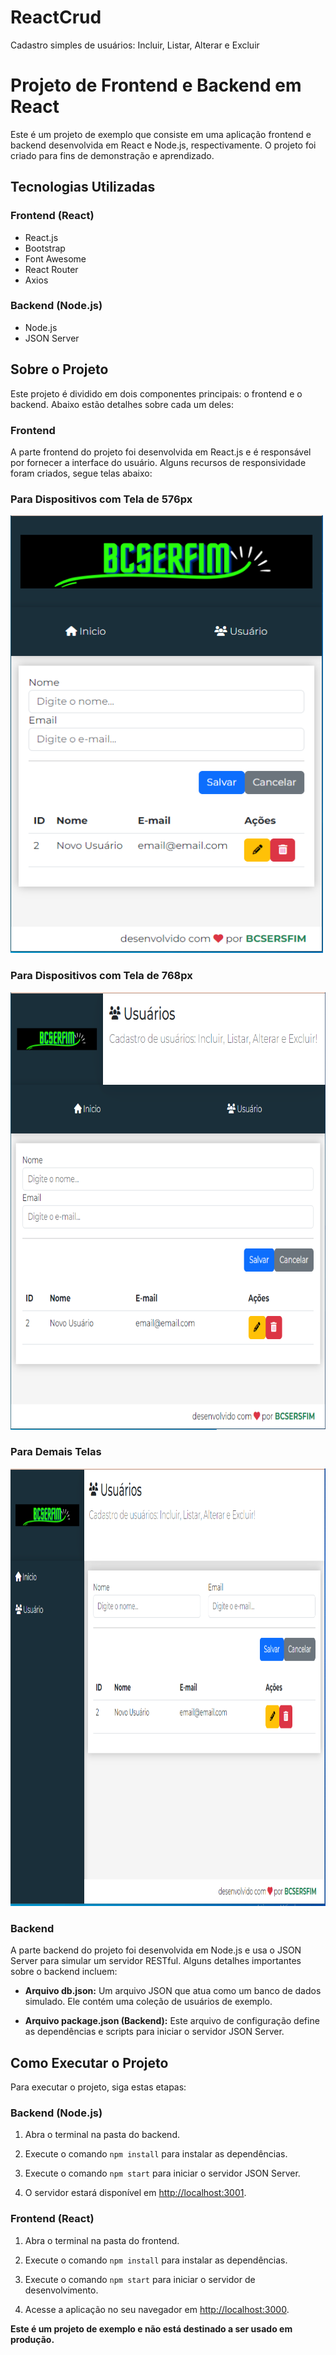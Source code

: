 # ReactCrud
Cadastro simples de usuários: Incluir, Listar, Alterar e Excluir

# Projeto de Frontend e Backend em React

Este é um projeto de exemplo que consiste em uma aplicação frontend e backend desenvolvida em React e Node.js, respectivamente. O projeto foi criado para fins de demonstração e aprendizado.

## Tecnologias Utilizadas

### Frontend (React)
- React.js
- Bootstrap
- Font Awesome
- React Router
- Axios

### Backend (Node.js)
- Node.js
- JSON Server

## Sobre o Projeto

Este projeto é dividido em dois componentes principais: o frontend e o backend. Abaixo estão detalhes sobre cada um deles:

### Frontend

A parte frontend do projeto foi desenvolvida em React.js e é responsável por fornecer a interface do usuário. Alguns recursos de responsividade foram criados, segue telas abaixo:

### Para Dispositivos com Tela de 576px

<img src="frontend/src/assets/imgs/exemplos/Tela576px.png" alt="Tela Para Dispositivos com 576px" width="500" height="700">

### Para Dispositivos com Tela de 768px

<img src="frontend/src/assets/imgs/exemplos/Tela768px.png" alt="Tela Para Dispositivos com 768px" width="700" height="700">

### Para Demais Telas

<img src="frontend/src/assets/imgs/exemplos/DemaisTelas.png" alt="Demais Telas" width="900" height="700">

### Backend

A parte backend do projeto foi desenvolvida em Node.js e usa o JSON Server para simular um servidor RESTful. Alguns detalhes importantes sobre o backend incluem:

- **Arquivo db.json:** Um arquivo JSON que atua como um banco de dados simulado. Ele contém uma coleção de usuários de exemplo.

- **Arquivo package.json (Backend):** Este arquivo de configuração define as dependências e scripts para iniciar o servidor JSON Server.

## Como Executar o Projeto

Para executar o projeto, siga estas etapas:

### Backend (Node.js)

1. Abra o terminal na pasta do backend.

2. Execute o comando `npm install` para instalar as dependências.

3. Execute o comando `npm start` para iniciar o servidor JSON Server.

4. O servidor estará disponível em [http://localhost:3001](http://localhost:3001).

### Frontend (React)

1. Abra o terminal na pasta do frontend.

2. Execute o comando `npm install` para instalar as dependências.

3. Execute o comando `npm start` para iniciar o servidor de desenvolvimento.

4. Acesse a aplicação no seu navegador em [http://localhost:3000](http://localhost:3000).



**Este é um projeto de exemplo e não está destinado a ser usado em produção.**
